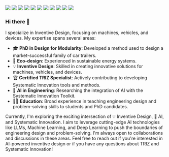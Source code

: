 ![](https://img.shields.io/badge/Language-Python-informational?style=flat-square&logo=python&logoColor=white&color=3776AB)
![](https://img.shields.io/badge/AI-LLMs-informational?style=flat-square&logo=openai&logoColor=white&color=412991)
![](https://img.shields.io/badge/AI-Deep_Learning-informational?style=flat-square&logo=pytorch&logoColor=white&color=EE4C2C)
![](https://img.shields.io/badge/AI-Machine_Learning-informational?style=flat-square&logo=tensorflow&logoColor=white&color=FF6F00)
![](https://img.shields.io/badge/Framework-LangChain-informational?style=flat-square&logo=chainlink&logoColor=white&color=2C3E50)
![](https://img.shields.io/badge/Field-Systematic_Innovation-informational?style=flat-square&logo=lightbulb&logoColor=white&color=green)
![](https://img.shields.io/badge/Tool-Jupyter-informational?style=flat-square&logo=jupyter&logoColor=white&color=F37626)
![](https://img.shields.io/badge/Tool-OpenAI-informational?style=flat-square&logo=openai&logoColor=white&color=412991)
![](https://img.shields.io/badge/Tool-Ollama-informational?style=flat-square&logo=ollama&logoColor=white&color=FF5A5F)
![](https://img.shields.io/badge/Editor-VSCode-informational?style=flat-square&logo=visual-studio-code&logoColor=white&color=007ACC)
![](https://img.shields.io/badge/Library-scikit--learn-informational?style=flat-square&logo=scikit-learn&logoColor=white&color=F7931E)



### Hi there 👋

I specialize in Inventive Design, focusing on machines, vehicles, and devices. My expertise spans several areas:
  
- 🎓 **PhD in Design for Modularity**: Developed a method used to design a market-successful family of car trailers.  
- 🍃 **Eco-design**: Experienced in sustainable energy systems.  
- 💡 **Inventive Design**: Skilled in creating innovative solutions for machines, vehicles, and devices.  
- 🏆 **Certified TRIZ Specialist**: Actively contributing to developing Systematic Innovation tools and methods.  
- 🤖 **AI in Engineering**: Researching the integration of AI with the Systematic Innovation Toolkit.  
- 👨‍🏫 **Education**: Broad experience in teaching engineering design and problem-solving skills to students and PhD candidates.  
  
Currently, I'm exploring the exciting intersection of 💡 Inventive Design, 🤖 AI, and Systematic Innovation. I aim to leverage cutting-edge AI technologies like LLMs, Machine Learning, and Deep Learning to push the boundaries of engineering design and problem-solving. I'm always open to collaborations and discussions in these areas. Feel free to reach out if you're interested in AI-powered inventive design or if you have any questions about TRIZ and Systematic Innovation!
